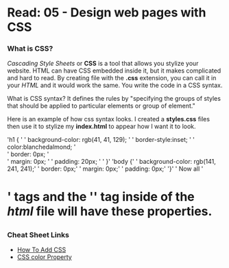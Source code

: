 # Read: 05 - Design web pages with CSS

### What is CSS?

_Cascading Style Sheets_ or **CSS** is a tool that allows you stylize your website. HTML can have CSS embedded inside it, but it makes complicated and hard to read. By creating file with the **.css** extension, you can call it in your *HTML* and it would work the same. You write the code in a CSS syntax.

What is CSS syntax? It defines the rules by "specifying the groups of styles that should be applied to particular elements or group of element."

Here is an example of how css syntax looks. I created a **styles.css** files then use it to stylize my **index.html** to appear how I want it to look.

'h1 {                                       '
'    background-color: rgb(41, 41, 129);    '
'    border-style:inset;                    '
'    color:blanchedalmond;                  '            
'    border: 0px;                           '    
'    margin: 0px;                           '
'    padding: 20px;                         '
'    }'
'body {'
'    background-color: rgb(141, 241, 241);'
'    border: 0px;'
'    margin: 0px;'
'    padding: 0px;'
'}'
'
Now all '<h1>' tags and the '<body>' tag inside of the *html* file will have these properties.

### Cheat Sheet Links

- [How To Add CSS](https://www.w3schools.com/css/css_howto.asp)
- [CSS color Property](https://www.w3schools.com/cssref/pr_text_color.asp)

